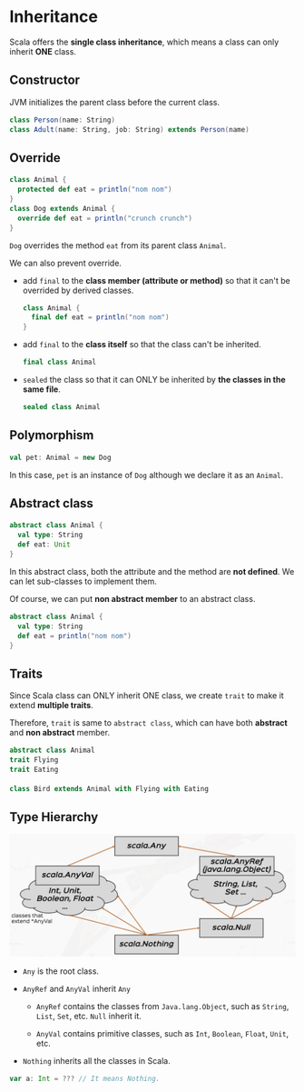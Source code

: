 # Inheritance

Scala offers the **single class inheritance**, which means a class can only inherit **ONE** class.

## Constructor

JVM initializes the parent class before the current class.

```scala
class Person(name: String)
class Adult(name: String, job: String) extends Person(name)
```

## Override

```scala
class Animal {
  protected def eat = println("nom nom")
}
class Dog extends Animal {
  override def eat = println("crunch crunch")
}
```

`Dog` overrides the method `eat` from its parent class `Animal`.

We can also prevent override.

- add `final` to the **class member (attribute or method)** so that it can't be overrided by derived classes.

  ```scala
  class Animal {
    final def eat = println("nom nom")
  }
  ```

- add `final` to the **class itself** so that the class can't be inherited.

  ```scala
  final class Animal
  ```

- `sealed` the class so that it can ONLY be inherited by **the classes in the same file**.

  ```scala
  sealed class Animal
  ```

## Polymorphism

```scala
val pet: Animal = new Dog
```

In this case, `pet` is an instance of `Dog` although we declare it as an `Animal`.

## Abstract class

```scala
abstract class Animal {
  val type: String
  def eat: Unit
}
```

In this abstract class, both the attribute and the method are **not defined**. We can let sub-classes to implement them.

Of course, we can put **non abstract member** to an abstract class.

```scala
abstract class Animal {
  val type: String
  def eat = println("nom nom")
}
```

## Traits

Since Scala class can ONLY inherit ONE class, we create `trait` to make it extend **multiple traits**.

Therefore, `trait` is same to `abstract class`, which can have both **abstract** and **non abstract** member.

```scala
abstract class Animal
trait Flying
trait Eating

class Bird extends Animal with Flying with Eating
```

## Type Hierarchy

![type-hierarchy](./images/type-hierarchy.png)

- `Any` is the root class.

- `AnyRef` and `AnyVal` inherit `Any`

  - `AnyRef` contains the classes from `Java.lang.Object`, such as `String`, `List`, `Set`, etc. `Null` inherit it.

  - `AnyVal` contains primitive classes, such as `Int`, `Boolean`, `Float`, `Unit`, etc.

- `Nothing` inherits all the classes in Scala.

```scala
var a: Int = ??? // It means Nothing.
```
